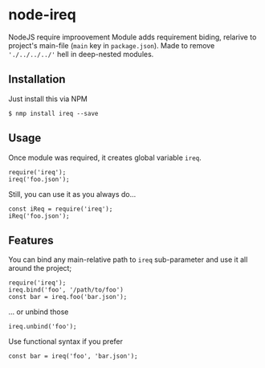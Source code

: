 # node-ireq
NodeJS require improovement
Module adds requirement biding, relarive to project's main-file (`main` key in `package.json`).
Made to remove `'./../../../'` hell in deep-nested modules.

## Installation
Just install this via NPM
```
$ nmp install ireq --save
```

## Usage
Once module was required, it creates global variable `ireq`.
```
require('ireq');
ireq('foo.json');
```
Still, you can use it as you always do...
```
const iReq = require('ireq');
iReq('foo.json');
```

## Features
You can bind any main-relative path to `ireq` sub-parameter and use it all around the project;
```
require('ireq');
ireq.bind('foo', '/path/to/foo')
const bar = ireq.foo('bar.json');
```
... or unbind those
```
ireq.unbind('foo');
```
Use functional syntax if you prefer
```
const bar = ireq('foo', 'bar.json');
```
